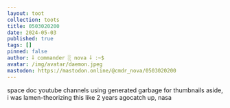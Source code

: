 ```yaml
---
layout: toot
collection: toots
title: 0503020200
date: 2024-05-03
published: true
tags: []
pinned: false
author: ⸸ commander ░ nova ⸸ :~$
avatar: /img/avatar/daemon.jpeg
mastodon: https://mastodon.online/@cmdr_nova/0503020200
---
```


space doc youtube channels using generated garbage for thumbnails aside, i was lamen-theorizing this like 2 years agocatch up, nasa
